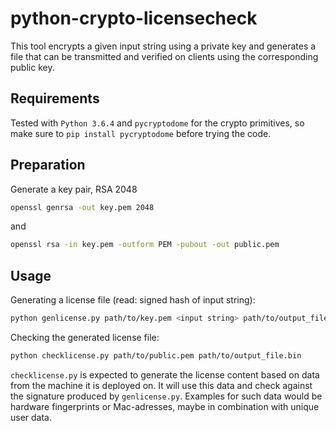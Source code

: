 # python-crypto-licensecheck

This tool encrypts a given input string using a private key and generates a file
that can be transmitted and verified on clients using the corresponding public key.

## Requirements

Tested with `Python 3.6.4` and `pycryptodome` for the crypto primitives, so make sure to
`pip install pycryptodome` before trying the code.

## Preparation

Generate a key pair, RSA 2048

```bash
openssl genrsa -out key.pem 2048
```

and

```bash
openssl rsa -in key.pem -outform PEM -pubout -out public.pem
```

## Usage

Generating a license file (read: signed hash of input string):

```bash
python genlicense.py path/to/key.pem <input string> path/to/output_file.bin
```

Checking the generated license file:

```bash
python checklicense.py path/to/public.pem path/to/output_file.bin
```

`checklicense.py` is expected to generate the license content based on data
from the machine it is deployed on. It will use this data and check against
the signature produced by `genlicense.py`. Examples for such data would be
hardware fingerprints or Mac-adresses, maybe in combination with unique user data.